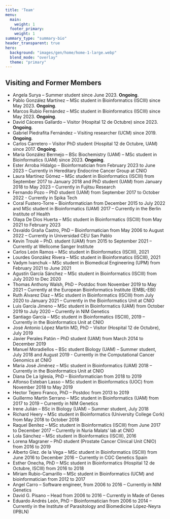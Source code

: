 ```yaml
---
title: 'Team'
menu:
  main:
    weight: 1
  footer_primary:
    weight: 1
summary_type: "summary-bio"
header_transparent: true
hero:
  background: "images/gen/home/home-1-large.webp"
  blend_mode: "overlay"
  theme: "primary"
---
```


## Visiting and Former Members

- Angela Surya – Summer student since June 2023. **Ongoing**.
- Pablo González Martínez – MSc student in Bioinformatics (ISCIII) since May 2023. **Ongoing**.
- Marcos Rubio Fernández – MSc student in Bioinformatics (ISCIII) since May 2023. **Ongoing**.
- David Cáceres Gallardo – Visitor (Hospital 12 de Octubre) since 2023. **Ongoing**.
- Gabriel Piedrafita Fernández – Visiting researcher (UCM) since 2019. **Ongoing**.
- Carlos Carretero – Visitor PhD student (Hospital 12 de Octubre, UAM) since 2017. **Ongoing**.
- María González Bermejo – BSc Biochemistry (UAM) – MSc student in Bioinformatics (UAM) since 2023. **Ongoing**.
- Ester Arroba Hidalgo – Bioinformatician from February 2023 to June 2023 – Currently in Hereditary Endocrine Cancer Group at CNIO 
- Laura Martínez Gómez – MSc student in Bioinformatics (ISCIII) from September 2017 to January 2018 and PhD student (UAM) from January 2018 to May 2023 – Currently in Fujitsu Research
- Fernando Pozo – PhD student (UAM) from September 2017 to October 2022 - Currently in Spika Tech
- Coral Fustero-Torre – Bioinformatician from December 2015 to July 2022 and MSc student in Bioinformatics (UAM) 2017 – Currently in the Berlin Institute of Health
- Olaya De Dios Huerta – MSc student in Bioinformatics (ISCIII) from May 2021 to February 2023
- Osvaldo Graña Castro, PhD – Bioinformatician from May 2006 to August 2022 – Currently in Universidad CEU San Pablo
- Kevin Troulé – PhD. student (UAM) from 2015 to September 2021 – Currently at Wellcome Sanger Institute
- Carlos León Ramos – MSc student in Bioinformatics (ISCIII), 2021
- Lourdes González Rivera – MSc student in Bioinformatics (ISCIII), 2021
- Vadym Ivanchuk – MSc student in Biomedical Engineering (UPM) from February 2021 to June 2021
- Agustín García Sánchez – MSc student in Bioinformatics (ISCIII) from July 2020 to Dec 2020
- Thomas Anthony Walsh, PhD – Postdoc from November 2019 to May 2021 – Currently at the European Bioinformatics Institute (EMBL-EBI)
- Ruth Álvarez Díaz – MSc student in Bioinformatics (ISCIII) from July 2020 to January 2021 – Currently in the Bioinformatics Unit at CNIO
- Luis García Jimeno –  MSc student in Bioinformatics (UAM) from October 2019 to July 2020 – Currently in NIM Genetics
- Santiago García – MSc student in Bioinformatics (ISCIII), 2019 – Currently in the Bioinformatics Unit at CNIO
- José Antonio López Martín MD, PhD – Visitor (Hospital 12 de Octubre), July 2019
- Javier Perales Patón – PhD student (UAM) from March 2014 to December 2019
- Manuel Moradiellos – BSc student Biology (UAM) – Summer student, July 2018 and August 2019 - Currently in the Computational Cancer Genomics at CNIO
- Maria José Jiménez – MSc student in Bioinformatics (UAM) 2018 – Currently in the Bioinformatics Unit at CNIO
- Diana De La Iglesia, PhD – Bioinformatician from 2018 to 2019
- Alfonso Esteban Lasso – MSc student in Bioinformatics (UOC) from November 2018 to May 2019
- Hector Tejero Franco, PhD – Postdoc from 2013 to 2019
- Guillermo Martín Serrano – MSc student in Bioinformatics (UAM) from 2017 to 2019 – Currently in NIM Genetics
- Irene Julián – BSc in Biology (UAM) – Summer student, July 2018
- Richard Heery – MSc student in Bioinformatics (University College Cork) from May 2018 to October 2018
- Raquel Benítez – MSc student in Bioinformatics (ISCIII) from June 2017 to December 2017 – Currently in Nuria Malats’ lab at CNIO
- Lola Sánchez – MSc student in Bioinformatics (ISCIII), 2016
- Lorena Magraner – PhD student (Prostate Cancer Clinical Unit CNIO) from 2016 to 2019
- Alberto Glez. de la Vega – MSc student in Bioinformatics (ISCIII) from June 2016 to December 2016 – Currently in CGC Genetics Spain
- Esther Onecha, PhD – MSc student in Bioinformatics (Hospital 12 de Octubre, ISCIII) from 2016 to 2018
- Miriam Rubio-Camarillo – MSc student in Bioinformatics (UCM) and bioinformatician from 2012 to 2017
- Angel Carro – Software engineer, from 2006 to 2016 – Currently in NIM Genetics
- David G. Pisano – Head from 2006 to 2016 –  Currently in Made of Genes
- Eduardo Andrés León, PhD – Bioinformatician from 2006 to 2014 – Currently in the Institute of Parasitology and Biomedicine López-Neyra (IPBLN)
